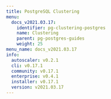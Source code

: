 ```yaml
---
title: PostgreSQL Clustering
menu:
  docs_v2021.03.17:
    identifier: pg-clustering-postgres
    name: Clustering
    parent: pg-postgres-guides
    weight: 25
menu_name: docs_v2021.03.17
info:
  autoscaler: v0.2.1
  cli: v0.17.1
  community: v0.17.1
  enterprise: v0.4.1
  installer: v0.17.1
  version: v2021.03.17
---
```


